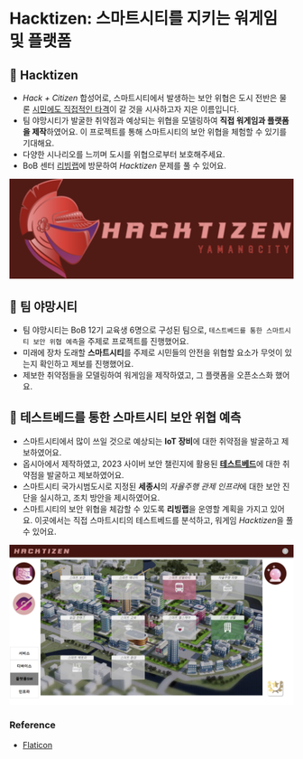 # Hacktizen: 스마트시티를 지키는 워게임 및 플랫폼
## 🌆 Hacktizen
- *Hack + Citizen* 합성어로, 스마트시티에서 발생하는 보안 위협은 도시 전반은 물론 <u>시민에도 직접적인 타격</u>이 갈 것을 시사하고자 지은 이름입니다.
- 팀 야망시티가 발굴한 취약점과 예상되는 위협을 모델링하여 **직접 워게임과 플랫폼을 제작**하였어요. 이 프로젝트를 통해 스마트시티의 보안 위협을 체험할 수 있기를 기대해요.
- 다양한 시나리오를 느끼며 도시를 위협으로부터 보호해주세요.
- BoB 센터 <u>리빙랩</u>에 방문하여 *Hacktizen* 문제를 풀 수 있어요.


![hacktizen](/assets/readme/hacktizen.png)


## 🙌 팀 야망시티
- 팀 야망시티는 BoB 12기 교육생 6명으로 구성된 팀으로, `테스트베드를 통한 스마트시티 보안 위협 예측`을 주제로 프로젝트를 진행했어요.
- 미래에 장차 도래할 **스마트시티**를 주제로 시민들의 안전을 위협할 요소가 무엇이 있는지 확인하고 제보를 진행했어요.
- 제보한 취약점들을 모델링하여 워게임을 제작하였고, 그 플랫폼을 오픈소스화 했어요.


## 🔮 테스트베드를 통한 스마트시티 보안 위협 예측
- 스마트시티에서 많이 쓰일 것으로 예상되는 **IoT 장비**에 대한 취약점을 발굴하고 제보하였어요.
- 옵시아에서 제작하였고, 2023 사이버 보안 챌린지에 활용된 <u>**테스트베드**</u>에 대한 취약점을 발굴하고 제보하였어요.
- 스마트시티 국가시범도시로 지정된 **세종시**의 <i>자율주행 관제 인프라</i>에 대한 보안 진단을 실시하고, 조치 방안을 제시하였어요.
- 스마트시티의 보안 위협을 체감할 수 있도록 **리빙랩**을 운영할 계획을 가지고 있어요. 이곳에서는 직접 스마트시티의 테스트베드를 분석하고, 워게임 *Hacktizen*을 풀 수 있어요.

![challenge](/assets/readme/challenge.png)

### Reference
- [Flaticon](https://www.flaticon.com/)
